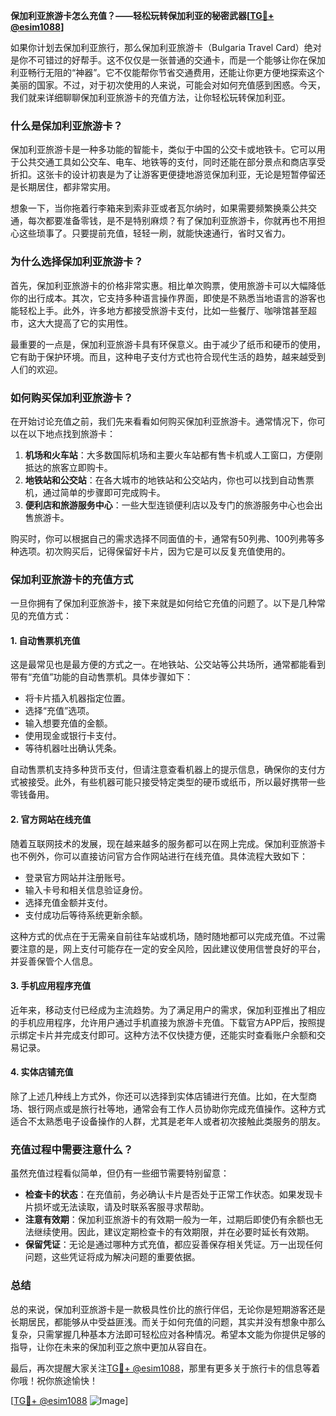 **保加利亚旅游卡怎么充值？——轻松玩转保加利亚的秘密武器[[TG💪+ @esim1088](https://t.me/s/esim1088)]**

如果你计划去保加利亚旅行，那么保加利亚旅游卡（Bulgaria Travel Card）绝对是你不可错过的好帮手。这不仅仅是一张普通的交通卡，而是一个能够让你在保加利亚畅行无阻的“神器”。它不仅能帮你节省交通费用，还能让你更方便地探索这个美丽的国家。不过，对于初次使用的人来说，可能会对如何充值感到困惑。今天，我们就来详细聊聊保加利亚旅游卡的充值方法，让你轻松玩转保加利亚。

### 什么是保加利亚旅游卡？

保加利亚旅游卡是一种多功能的智能卡，类似于中国的公交卡或地铁卡。它可以用于公共交通工具如公交车、电车、地铁等的支付，同时还能在部分景点和商店享受折扣。这张卡的设计初衷是为了让游客更便捷地游览保加利亚，无论是短暂停留还是长期居住，都非常实用。

想象一下，当你拖着行李箱来到索非亚或者瓦尔纳时，如果需要频繁换乘公共交通，每次都要准备零钱，是不是特别麻烦？有了保加利亚旅游卡，你就再也不用担心这些琐事了。只要提前充值，轻轻一刷，就能快速通行，省时又省力。

### 为什么选择保加利亚旅游卡？

首先，保加利亚旅游卡的价格非常实惠。相比单次购票，使用旅游卡可以大幅降低你的出行成本。其次，它支持多种语言操作界面，即使是不熟悉当地语言的游客也能轻松上手。此外，许多地方都接受旅游卡支付，比如一些餐厅、咖啡馆甚至超市，这大大提高了它的实用性。

最重要的一点是，保加利亚旅游卡具有环保意义。由于减少了纸币和硬币的使用，它有助于保护环境。而且，这种电子支付方式也符合现代生活的趋势，越来越受到人们的欢迎。

### 如何购买保加利亚旅游卡？

在开始讨论充值之前，我们先来看看如何购买保加利亚旅游卡。通常情况下，你可以在以下地点找到旅游卡：

1. **机场和火车站**：大多数国际机场和主要火车站都有售卡机或人工窗口，方便刚抵达的旅客立即购卡。
2. **地铁站和公交站**：在各大城市的地铁站和公交站内，你也可以找到自动售票机，通过简单的步骤即可完成购卡。
3. **便利店和旅游服务中心**：一些大型连锁便利店以及专门的旅游服务中心也会出售旅游卡。

购买时，你可以根据自己的需求选择不同面值的卡，通常有50列弗、100列弗等多种选项。初次购买后，记得保留好卡片，因为它是可以反复充值使用的。

### 保加利亚旅游卡的充值方式

一旦你拥有了保加利亚旅游卡，接下来就是如何给它充值的问题了。以下是几种常见的充值方式：

#### 1. 自动售票机充值

这是最常见也是最方便的方式之一。在地铁站、公交站等公共场所，通常都能看到带有“充值”功能的自动售票机。具体步骤如下：

- 将卡片插入机器指定位置。
- 选择“充值”选项。
- 输入想要充值的金额。
- 使用现金或银行卡支付。
- 等待机器吐出确认凭条。

自动售票机支持多种货币支付，但请注意查看机器上的提示信息，确保你的支付方式被接受。此外，有些机器可能只接受特定类型的硬币或纸币，所以最好携带一些零钱备用。

#### 2. 官方网站在线充值

随着互联网技术的发展，现在越来越多的服务都可以在网上完成。保加利亚旅游卡也不例外，你可以直接访问官方合作网站进行在线充值。具体流程大致如下：

- 登录官方网站并注册账号。
- 输入卡号和相关信息验证身份。
- 选择充值金额并支付。
- 支付成功后等待系统更新余额。

这种方式的优点在于无需亲自前往车站或机场，随时随地都可以完成充值。不过需要注意的是，网上支付可能存在一定的安全风险，因此建议使用信誉良好的平台，并妥善保管个人信息。

#### 3. 手机应用程序充值

近年来，移动支付已经成为主流趋势。为了满足用户的需求，保加利亚推出了相应的手机应用程序，允许用户通过手机直接为旅游卡充值。下载官方APP后，按照提示绑定卡片并完成支付即可。这种方法不仅快捷方便，还能实时查看账户余额和交易记录。

#### 4. 实体店铺充值

除了上述几种线上方式外，你还可以选择到实体店铺进行充值。比如，在大型商场、银行网点或是旅行社等地，通常会有工作人员协助你完成充值操作。这种方式适合不太熟悉电子设备操作的人群，尤其是老年人或者初次接触此类服务的朋友。

### 充值过程中需要注意什么？

虽然充值过程看似简单，但仍有一些细节需要特别留意：

- **检查卡的状态**：在充值前，务必确认卡片是否处于正常工作状态。如果发现卡片损坏或无法读取，请及时联系客服寻求帮助。
- **注意有效期**：保加利亚旅游卡的有效期一般为一年，过期后即使仍有余额也无法继续使用。因此，建议定期检查卡的有效期限，并在必要时延长有效期。
- **保留凭证**：无论是通过哪种方式充值，都应妥善保存相关凭证。万一出现任何问题，这些凭证将成为解决问题的重要依据。

### 总结

总的来说，保加利亚旅游卡是一款极具性价比的旅行伴侣，无论你是短期游客还是长期居民，都能够从中受益匪浅。而关于如何充值的问题，其实并没有想象中那么复杂，只需掌握几种基本方法即可轻松应对各种情况。希望本文能为你提供足够的指导，让你在未来的保加利亚之旅中更加从容自在。

最后，再次提醒大家关注[TG💪+ @esim1088](https://t.me/s/esim1088)，那里有更多关于旅行卡的信息等着你哦！祝你旅途愉快！

[[TG💪+ @esim1088](https://t.me/s/esim1088) ![Image](https://i.postimg.cc/4NQfJmqS/Snipaste-2025-05-13-00-14-12.png)]